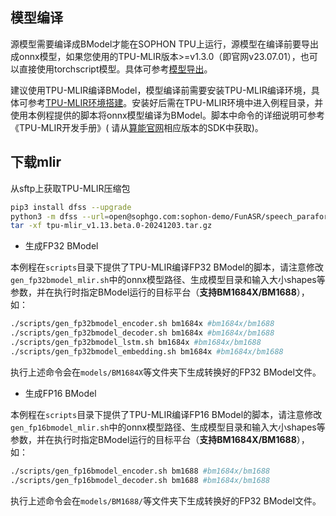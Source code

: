 ## 模型编译

源模型需要编译成BModel才能在SOPHON TPU上运行，源模型在编译前要导出成onnx模型，如果您使用的TPU-MLIR版本>=v1.3.0（即官网v23.07.01），也可以直接使用torchscript模型。具体可参考[模型导出](./docs/Export_Guide.md)。

建议使用TPU-MLIR编译BModel，模型编译前需要安装TPU-MLIR编译环境，具体可参考[TPU-MLIR环境搭建](https://github.com/sophgo/sophon-demo/blob/release/docs/Environment_Install_Guide.md#1-tpu-mlir环境搭建)。安装好后需在TPU-MLIR环境中进入例程目录，并使用本例程提供的脚本将onnx模型编译为BModel。脚本中命令的详细说明可参考《TPU-MLIR开发手册》( 请从[算能官网](https://developer.sophgo.com/site/index.html?categoryActive=material)相应版本的SDK中获取)。

## 下载mlir
从sftp上获取TPU-MLIR压缩包
```bash
pip3 install dfss --upgrade
python3 -m dfss --url=open@sophgo.com:sophon-demo/FunASR/speech_paraformer-large-contextual_asr_nat-zh-cn-16k-common-vocab8404/tpu-mlir_v1.13.beta.0-20241203.tar.gz
tar -xf tpu-mlir_v1.13.beta.0-20241203.tar.gz
```

- 生成FP32 BModel

​本例程在`scripts`目录下提供了TPU-MLIR编译FP32 BModel的脚本，请注意修改`gen_fp32bmodel_mlir.sh`中的onnx模型路径、生成模型目录和输入大小shapes等参数，并在执行时指定BModel运行的目标平台（**支持BM1684X/BM1688**），如：

```bash
./scripts/gen_fp32bmodel_encoder.sh bm1684x #bm1684x/bm1688
./scripts/gen_fp32bmodel_decoder.sh bm1684x #bm1684x/bm1688
./scripts/gen_fp32bmodel_lstm.sh bm1684x #bm1684x/bm1688
./scripts/gen_fp32bmodel_embedding.sh bm1684x #bm1684x/bm1688
```

​执行上述命令会在`models/BM1684X`等文件夹下生成转换好的FP32 BModel文件。

- 生成FP16 BModel

​本例程在`scripts`目录下提供了TPU-MLIR编译FP16 BModel的脚本，请注意修改`gen_fp16bmodel_mlir.sh`中的onnx模型路径、生成模型目录和输入大小shapes等参数，并在执行时指定BModel运行的目标平台（**支持BM1684X/BM1688**），如：

```bash
./scripts/gen_fp16bmodel_encoder.sh bm1688 #bm1684x/bm1688
./scripts/gen_fp16bmodel_decoder.sh bm1688 #bm1684x/bm1688
```

​执行上述命令会在`models/BM1688/`等文件夹下生成转换好的FP32 BModel文件。
